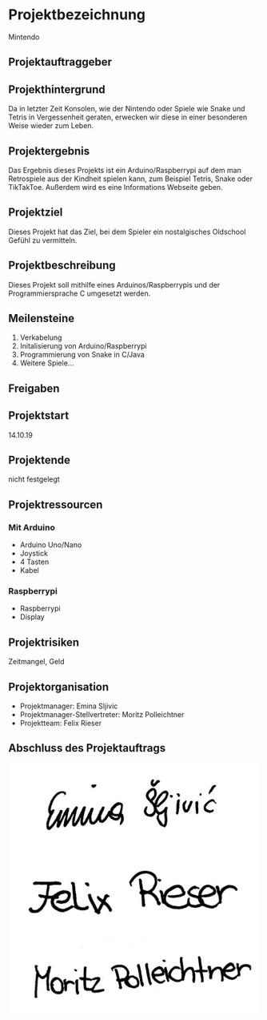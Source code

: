 # Projektbezeichnung
Mintendo

## Projektauftraggeber

## Projekthintergrund
Da in letzter Zeit Konsolen, wie der Nintendo oder Spiele wie Snake und Tetris in Vergessenheit geraten, erwecken wir diese in einer besonderen Weise wieder zum Leben.

## Projektergebnis
Das Ergebnis dieses Projekts ist ein Arduino/Raspberrypi auf dem man Retrospiele aus der Kindheit spielen kann, zum Beispiel Tetris, Snake oder TikTakToe. Außerdem wird es eine Informations Webseite geben.

## Projektziel
Dieses Projekt hat das Ziel, bei dem Spieler ein nostalgisches Oldschool Gefühl zu vermitteln.

## Projektbeschreibung
Dieses Projekt soll mithilfe eines Arduinos/Raspberrypis und der Programmiersprache C umgesetzt werden.

## Meilensteine
1. Verkabelung
2. Initalisierung von Arduino/Raspberrypi
3. Programmierung von Snake in C/Java
4. Weitere Spiele...

## Freigaben

## Projektstart
14.10.19

## Projektende
nicht festgelegt

## Projektressourcen
### Mit Arduino
* Arduino Uno/Nano
* Joystick
* 4 Tasten
* Kabel
### Raspberrypi
* Raspberrypi
* Display

## Projektrisiken
Zeitmangel, Geld

## Projektorganisation
* Projektmanager: Emina Sljivic
* Projektmanager-Stellvertreter: Moritz Polleichtner
* Projektteam: Felix Rieser

## Abschluss des Projektauftrags
![Alt-Text](https://github.com/1920-3ahif-syp/01-project-prposal-EminaSljivic/blob/master/EminaSljivic.jpg)
![Alt-Text](https://github.com/1920-3ahif-syp/01-project-prposal-EminaSljivic/blob/master/FelixRieser.jpg)
![Alt-Text](https://github.com/1920-3ahif-syp/01-project-prposal-EminaSljivic/blob/master/MoritzPolleichtner.jpg)
